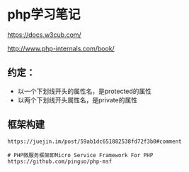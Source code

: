 # php学习笔记

https://docs.w3cub.com/

http://www.php-internals.com/book/ 

## 约定：

- 以一个下划线开头的属性名，是protected的属性
- 以两个下划线开头属性名，是private的属性


## 框架构建

	https://juejin.im/post/59ab1dc651882538fd72f3b0#comment

	# PHP微服务框架即Micro Service Framework For PHP
	https://github.com/pinguo/php-msf